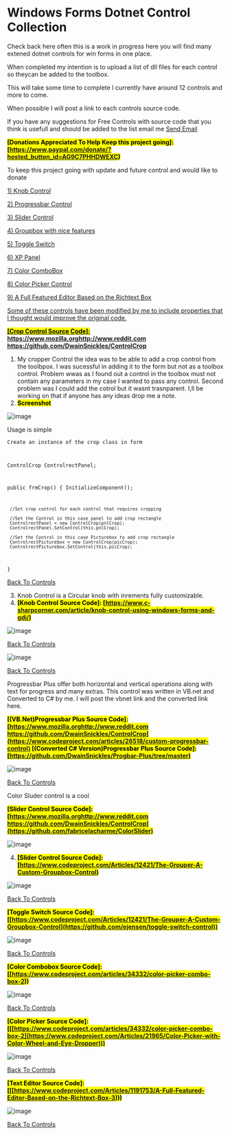 # Windows Forms Dotnet Control Collection
Check back here often this is a work in progress here you will find many extened dotnet controls for win forms in one place.

When completed my intention is to upload a list of dll files for each control so theycan be added to the toolbox.

This will take some time to complete I currently have around 12 controls and more to come.

When possible I will post a link to each controls source code.

If you have any suggestions for Free Controls with source code that you think is usefull and should be added to the list email me <a href="mailto:dwainsnickles@hotmail.com">Send Email</a>

<mark><b> [Donations Appreciated To Help Keep this project going]: [https://www.paypal.com/donate/?hosted_button_id=AG9C7PHHDWEXC) </b></mark>

To keep this project going with update and future control and would like to donate 

<a id="Top"></a>

<a rel="noopener" target="_blank" href="#KnobControl"> 1) Knob Control

<a rel="noopener" target="_blank" href="#ProgressbarPlusControl"> 2) Progressbar Control

<a rel="noopener" target="_blank" href="#ColorSlderControl"> 3) Slider Control

<a rel="noopener" target="_blank" href="#theGrouper"> 4) Groupbox with nice features

<a rel="noopener" target="_blank" href="#ToggleSwitch"> 5) Toggle Switch

<a rel="noopener" target="_blank" href="#XPPanel"> 6) XP Panel

<a rel="noopener" target="_blank" href="#ColorComboBox"> 7) Color ComboBox

<a rel="noopener" target="_blank" href="#ColorPickerControl"> 8) Color Picker Control

<a rel="noopener" target="_blank" href="#TextEditorControl"> 9) A Full Featured Editor Based on the Richtext Box

Some of these controls have been modified by me to include properties that I thought would improve the original code.

<mark><b> [Crop Control Source Code]: https://www.mozilla.orghttp://www.reddit.com https://github.com/DwainSnickles/ControlCrop </b></mark>
1) My cropper Control the idea was to be able to add a crop control from the toolbpox. I was sucessful in adding it to the form but not as a toolbox control. Problem wwas as I found out a control in the toolbox must not contain any parameters in my case I wanted to pass any control. Second problem was I could add the cotrol but it wasnt trasnparent. I,ll be working on that if anyone has any ideas drop me a note.
2) <mark><b>Screenshot</mark></b>
   
![image](https://github.com/DwainSnickles/Windows_Forms_Dotnet_Controls/assets/26853477/033bead5-bd0c-4ff4-8140-e39563f6e9b4)

Usage is simple 

<code>Create an instance of the crop class in form

 ControlCrop ControlrectPanel;

 public frmCrop()
 {
     InitializeComponent();

     //Set crop control for each control that requires cropping

     //Set the Control in this case panel to add crop rectangle
     ControlrectPanel = new ControlCrop(pnlCrop);
     ControlrectPanel.SetControl(this.pnlCrop);

     //Set the Control in this case Picturebox to add crop rectangle
     ControlrectPicturebox = new ControlCrop(picCrop);
     ControlrectPicturebox.SetControl(this.picCrop);

 }</code>

<a rel="noopener" target="_blank" href="#Top">Back To Controls</a>
<a id="KnobControl"></a>

3) Knob Control is a Circular knob with inrements fully customizable.
4) <mark><b> [Knob Control Source Code]: [https://www.c-sharpcorner.com/article/knob-control-using-windows-forms-and-gdi/) </b></mark>

![image](https://github.com/DwainSnickles/Windows_Forms_Dotnet_Controls/assets/26853477/5a12fe76-5db4-4fe5-9c2f-0fc3a6ef5535)

<a rel="noopener" target="_blank" href="#Top">Back To Controls</a>

<a id="XPPanel"></a>

![image](https://github.com/DwainSnickles/Windows_Forms_Dotnet_Controls/assets/26853477/89970a00-e286-49b6-8055-8f5684df890d)

<a rel="noopener" target="_blank" href="#Top">Back To Controls</a>


<a id="ProgressbarPlusControl"></a>

Progressbar Plus offer both horizontal and vertical operations along with text for progress and many extras. This control was written in VB.net and Converted to C# by me. I will post the vbnet link and the converted link here.

<mark><b> [(VB.Net)Progressbar Plus Source Code]: [https://www.mozilla.orghttp://www.reddit.com https://github.com/DwainSnickles/ControlCrop](https://www.codeproject.com/articles/26518/custom-progressbar-control) </b></mark>
<mark><b> [(Converted C# Version)Progressbar Plus Source Code]: [https://github.com/DwainSnickles/Progbar-Plus/tree/master) </b></mark>

![image](https://github.com/DwainSnickles/Windows_Forms_Dotnet_Controls/assets/26853477/6e9f4aa0-b5b7-4acc-8b50-566d56a6a437)

<a rel="noopener" target="_blank" href="#Top">Back To Controls</a>

<a id="ColorSlderControl"></a>

Color Sluder control is a cool

<mark><b> [Slider Control Source Code]: [https://www.mozilla.orghttp://www.reddit.com https://github.com/DwainSnickles/ControlCrop](https://github.com/fabricelacharme/ColorSlider) </b></mark>

![image](https://github.com/DwainSnickles/Windows_Forms_Dotnet_Controls/assets/26853477/8d8b0084-c8d0-4846-aedc-a4ff25885485)

<a id="theGrouper"></a>

4) <mark><b> [Slider Control Source Code]: [https://www.codeproject.com/Articles/12421/The-Grouper-A-Custom-Groupbox-Control) </b></mark>

![image](https://github.com/DwainSnickles/Windows_Forms_Dotnet_Controls/assets/26853477/2b7e06a3-dd31-4f36-9c9c-62b54d362c8d)

<a rel="noopener" target="_blank" href="#Top">Back To Controls</a>

<a id="ToggleSwitch"></a>

<mark><b> [Toggle Switch Source Code]: [[https://www.codeproject.com/Articles/12421/The-Grouper-A-Custom-Groupbox-Control](https://github.com/ejensen/toggle-switch-control)) </b></mark>

![image](https://github.com/DwainSnickles/Windows_Forms_Dotnet_Controls/assets/26853477/c51a732e-ea05-485e-8388-14bc5e003b83)

<a rel="noopener" target="_blank" href="#Top">Back To Controls</a>

<a id="ColorComboBox"></a>

<mark><b> [Color Combobox Source Code]: [[https://www.codeproject.com/articles/34332/color-picker-combo-box-2)) </b></mark>

![image](https://github.com/DwainSnickles/Windows_Forms_Dotnet_Controls/assets/26853477/bfcb9df2-9296-4f7c-abd9-2f0e5664b0bc)

<a rel="noopener" target="_blank" href="#Top">Back To Controls</a>

<a id="ColorPickerControl"></a>

<mark><b> [Color Picker Source Code]: [[[https://www.codeproject.com/articles/34332/color-picker-combo-box-2](https://www.codeproject.com/Articles/21965/Color-Picker-with-Color-Wheel-and-Eye-Dropper))) </b></mark>

![image](https://github.com/DwainSnickles/Windows_Forms_Dotnet_Controls/assets/26853477/5127d328-0a44-4f96-9cc6-69ab54888378)

<a rel="noopener" target="_blank" href="#Top">Back To Controls</a>

<a id="TextEditorControl"></a>

<mark><b> [Text Editor Source Code]: [[[https://www.codeproject.com/Articles/1191753/A-Full-Featured-Editor-Based-on-the-Richtext-Box-3))) </b></mark>

![image](https://github.com/DwainSnickles/Windows_Forms_Dotnet_Controls/assets/26853477/eaf25811-8960-4f65-91d8-5d4183b6a940)

<a rel="noopener" target="_blank" href="#Top">Back To Controls</a>



<!--

<a id="ColorPickerCotrol"></a>

<mark><b> [Color Picker Source Code]: [[link)) </b></mark>

image

<a rel="noopener" target="_blank" href="#Top">Back To Controls</a>
-->

